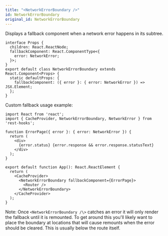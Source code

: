 ```yaml
---
title: "<NetworkErrorBoundary />"
id: NetworkErrorBoundary
original_id: NetworkErrorBoundary
---
```


Displays a fallback component when a network error happens in its subtree.

```tsx
interface Props {
  children: React.ReactNode;
  fallbackComponent: React.ComponentType<{
    error: NetworkError;
  }>;
}
export default class NetworkErrorBoundary extends React.Component<Props> {
  static defaultProps: {
    fallbackComponent: ({ error }: { error: NetworkError }) => JSX.Element;
  };
}
```

Custom fallback usage example:

```tsx
import React from 'react';
import { CacheProvider, NetworkErrorBoundary, NetworkError } from 'rest-hooks';

function ErrorPage({ error }: { error: NetworkError }) {
  return (
    <div>
      {error.status} {error.response && error.response.statusText}
    </div>
  );
}

export default function App(): React.ReactElement {
  return (
    <CacheProvider>
      <NetworkErrorBoundary fallbackComponent={ErrorPage}>
        <Router />
      </NetworkErrorBoundary>
    </CacheProvider>
  );
}
```

Note: Once `<NetworkErrorBoundary /\>` catches an error it will only render the fallback
until it is remounted. To get around this you'll likely want to place the boundary at
locations that will cause remounts when the error should be cleared. This is usually
below the route itself.

